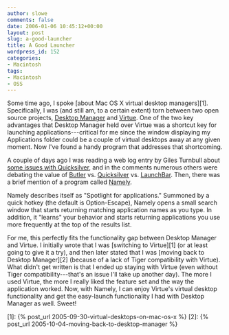 ```yaml
---
author: slowe
comments: false
date: 2006-01-06 10:45:12+00:00
layout: post
slug: a-good-launcher
title: A Good Launcher
wordpress_id: 152
categories:
- Macintosh
tags:
- Macintosh
- OSS
---
```


Some time ago, I spoke [about Mac OS X virtual desktop managers][1]. Specifically, I was (and still am, to a certain extent) torn between two open source projects, [Desktop Manager](http://desktopmanager.berlios.de/) and [Virtue](http://virtuedesktops.sourceforge.net/). One of the two key advantages that Desktop Manager held over Virtue was a shortcut key for launching applications---critical for me since the window displaying my Applications folder could be a couple of virtual desktops away at any given moment. Now I've found a handy program that addresses that shortcoming.

A couple of days ago I was reading a web log entry by Giles Turnbull about [some issues with Quicksilver](http://www.oreillynet.com/pub/wlg/8912), and in the comments numerous others were debating the value of [Butler](http://www.petermaurer.de/nasi.php?thema=butler&sprache=english) vs. [Quicksilver](http://quicksilver.blacktree.com/) vs. [LaunchBar](http://www.obdev.at/products/launchbar/). Then, there was a brief mention of a program called [Namely](http://homepage.mac.com/asagoo/namely/index.html).

Namely describes itself as "Spotlight for applications." Summoned by a quick hotkey (the default is Option-Escape), Namely opens a small search window that starts returning matching application names as you type. In addition, it "learns" your behavior and starts returning applications you use more frequently at the top of the results list.

For me, this perfectly fits the functionality gap between Desktop Manager and Virtue. I initially wrote that I was [switching to Virtue][1] (or at least going to give it a try), and then later stated that I was [moving back to Desktop Manager][2] (because of a lack of Tiger compatibility with Virtue). What didn't get written is that I ended up staying with Virtue (even without Tiger compatibility---that's an issue I'll take up another day). The more I used Virtue, the more I really liked the feature set and the way the application worked. Now, with Namely, I can enjoy Virtue's virtual desktop functionality and get the easy-launch functionality I had with Desktop Manager as well. Sweet!

[1]: {% post_url 2005-09-30-virtual-desktops-on-mac-os-x %}
[2]: {% post_url 2005-10-04-moving-back-to-desktop-manager %}
